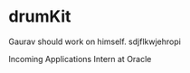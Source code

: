 # drumKit

Gaurav should work on himself. 
sdjflkwjehropi









Incoming Applications Intern at Oracle
